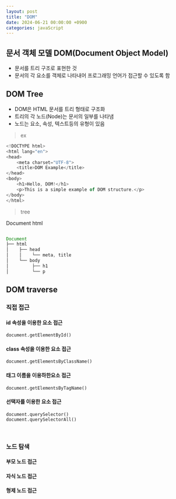 ```yaml
---
layout: post
title: "DOM"
date: 2024-06-21 00:00:00 +0900
categories: javaScript
---
```


<!--
    ## DOM
    ## DOM Tree
    ## DOM traverse
-->

## 문서 객체 모델 DOM(Document Object Model)

-   문서를 트리 구조로 표현한 것
-   문서의 각 요소를 객체로 나타내어 프로그래밍 언어가 접근할 수 있도록 함

## DOM Tree

-   DOM은 HTML 문서를 트리 형태로 구조화
-   트리의 각 노드(Node)는 문서의 일부를 나타냄
-   노드는 요소, 속성, 텍스트등의 유형이 있음

> ex

```javascript
<!DOCTYPE html>
<html lang="en">
<head>
    <meta charset="UTF-8">
    <title>DOM Example</title>
</head>
<body>
    <h1>Hello, DOM!</h1>
    <p>This is a simple example of DOM structure.</p>
</body>
</html>
```

> tree

Document
html

```javascript

Document
├── html
│    ├── head
│    │    └── meta, title
│    └── body
│         ├── h1
│         └── p
```

## DOM traverse

### 직접 접근

#### id 속성을 이용한 요소 접근

`document.getElementById()`

#### class 속성을 이용한 요소 접근

`document.getElementsByClassName()`

#### 태그 이름을 이용하한요소 접근

`document.getElementsByTagName()`

#### 선택자를 이용한 요소 접근

`document.querySelector()`<br>
`document.querySelectorAll()`

<br>

### 노드 탐색

#### 부모 노드 접근

#### 자식 노드 접근

#### 형제 노드 접근

